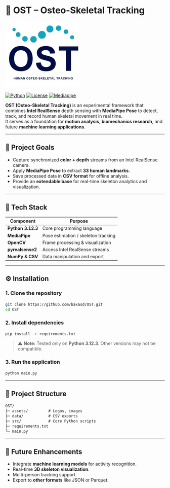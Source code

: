 # 🦴 OST – Osteo-Skeletal Tracking

![OST Logo](./assets/logo_normal.png)

[![Python](https://img.shields.io/badge/python-3.12.3-blue)](https://www.python.org/)
[![License](https://img.shields.io/badge/license-MIT-green)](LICENSE.md)
[![Mediapipe](https://img.shields.io/badge/mediapipe-0097A7.svg?style=for-the-badge&logo=mediapipe&logoColor=white)](https://ai.google.dev/edge/mediapipe/solutions/guide)

**OST (Osteo-Skeletal Tracking)** is an experimental framework that combines **Intel RealSense** depth sensing with **MediaPipe Pose** to detect, track, and record human skeletal movement in real time.  
It serves as a foundation for **motion analysis**, **biomechanics research**, and future **machine learning applications**.

---

## 🎯 Project Goals
- Capture synchronized **color + depth** streams from an Intel RealSense camera.  
- Apply **MediaPipe Pose** to extract **33 human landmarks**.  
- Save processed data in **CSV format** for offline analysis.  
- Provide an **extendable base** for real-time skeleton analytics and visualization.  

---

## 🧩 Tech Stack
| Component | Purpose |
|------------|----------|
| **Python 3.12.3** | Core programming language |
| **MediaPipe** | Pose estimation / skeleton tracking |
| **OpenCV** | Frame processing & visualization |
| **pyrealsense2** | Access Intel RealSense streams |
| **NumPy & CSV** | Data manipulation and export |

---

## ⚙️ Installation

### 1. Clone the repository
```bash
git clone https://github.com/baxasd/OST.git
cd OST
````

### 2. Install dependencies

```bash
pip install -r requirements.txt
```

> ⚠️ **Note:** Tested only on **Python 3.12.3**. Other versions may not be compatible.

### 3. Run the application

```bash
python main.py
```

---

## 📂 Project Structure

```
OST/
├─ assets/         # Logos, images
├─ data/           # CSV exports
├─ src/            # Core Python scripts
├─ requirements.txt
└─ main.py
```

---

## 🚀 Future Enhancements

* Integrate **machine learning models** for activity recognition.
* Real-time **3D skeleton visualization**.
* Multi-person tracking support.
* Export to **other formats** like JSON or Parquet.